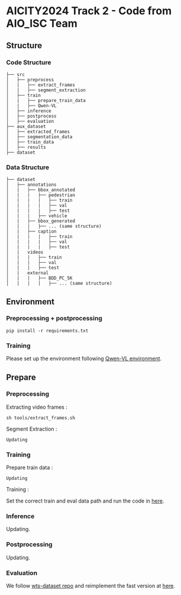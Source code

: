 # AICITY2024 Track 2 - Code from AIO_ISC Team
## Structure
### Code Structure
```
├── src
│   ├── preprocess
│   |   ├── extract_frames
│   |   ├── segment_extraction
│   ├── train
│   |   ├── prepare_train_data
│   |   ├── Qwen-VL
│   ├── inference
│   ├── postprocess
│   ├── evaluation
├── aux_dataset
│   ├── extracted_frames
│   ├── segmentation_data
│   ├── train_data
│   ├── results
├── dataset
```

### Data Structure
```
├── dataset
│   ├── annotations
│   |   ├── bbox_annotated
│   |   |   ├── pedestrian
│   |   |   |   ├── train
│   |   |   |   ├── val
│   |   |   |   ├── test
│   |   |   ├── vehicle
│   |   ├── bbox_generated
│   |   |   ├── ... (same structure)
│   |   ├── caption
│   |   |   |   ├── train
│   |   |   |   ├── val
│   |   |   |   ├── test
│   |   videos
│   |   |   ├── train
│   |   |   ├── val
│   |   |   ├── test
│   |   external
│   |   |   ├── BDD_PC_5K
│   |   |   |   ├── ... (same structure)
```

## Environment
### Preprocessing + postprocessing
```
pip install -r requirements.txt
```
### Training
Please set up the environment following [Qwen-VL environment](src/train/Qwen-VL/README.md).

## Prepare
### Preprocessing
Extracting video frames :
```
sh tools/extract_frames.sh
```
Segment Extraction :
```
Updating
```

### Training
Prepare train data :
```
Updating
```
Training :

Set the correct train and eval data path and run the code in [here](src/train/Qwen-VL/finetune/finetune_lora_single_gpu.sh).

### Inference
Updating.

### Postprocessing
Updating.

### Evaluation
We follow [wts-dataset repo](https://github.com/woven-visionai/wts-dataset) and reimplement the fast version at [here](src/evaluation/metrics.py).

